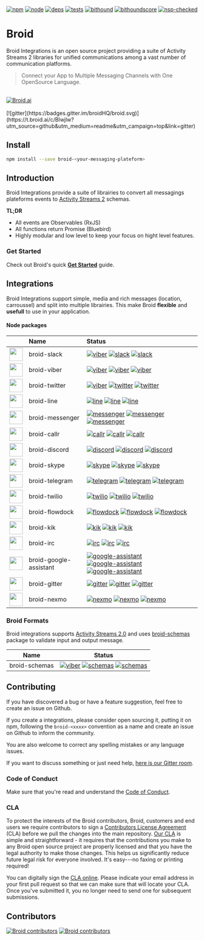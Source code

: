 [![npm][npm]][npm-url]
[![node][node]][node-url]
[![deps][deps]][deps-url]
[![tests][tests]][tests-url]
[![bithound][bithound]][bithound-url]
[![bithoundscore][bithoundscore]][bithoundscore-url]
[![nsp-checked][nsp-checked]][nsp-checked-url]

# Broid

Broid Integrations is an open source project providing a suite of Activity Streams 2 libraries for unified communications among a vast number of communication platforms.

> Connect your App to Multiple Messaging Channels with  One OpenSource Language.

<br>
<a href="https://github.com/broidHQ/integrations">
<img alt="Broid.ai" src="https://t.broid.ai/i/b-github-cover?utm_source=github&utm_medium=readme&utm_campaign=cover#a">
</a>
<br>
<br>
[![gitter](https://badges.gitter.im/broidHQ/broid.svg)](https://t.broid.ai/c/Blwjlw?utm_source=github&utm_medium=readme&utm_campaign=top&link=gitter)


## Install

```bash
npm install --save broid-<your-messaging-plateform>
```

## Introduction

Broid Integrations provide a suite of librairies to convert all messagings plateforms events to [Activity Streams 2](https://t.broid.ai/c/LSB12U?utm_source=github&utm_medium=readme&utm_campaign=introduction&link=as2) schemas.

**TL;DR**

* All events are Observables (RxJS)
* All functions return Promise (Bluebird)
* Highly modular and low level to keep your focus on hight level features.

### Get Started

Check out Broid's quick [**Get Started**](https://t.broid.ai/c/MRAxh0?utm_source=github&utm_medium=readme&utm_campaign=get-started) guide.

<a name="integrations"></a>
## Integrations

Broid Integrations support simple, media and rich messages (location, carroussel) and split into multiple librairies.
This make Broid **flexible** and **usefull** to use in your application.

#### Node packages

||Name|Status|
|:--|:--|:----|
|<a href="https://github.com/broidHQ/integrations/tree/master/integrations/broid-slack"><img width="35" src="https://t.broid.ai/i/s-slack-color?utm_source=github&utm_medium=readme&utm_campaign=integrations"></a>| broid-slack |[![viber][slack-npm]][slack-url] [![slack][slack-dm]][slack-dm-url] [![slack][integration-doc]][slack-url]|
|<a href="https://github.com/broidHQ/integrations/tree/master/integrations/broid-viber"><img width="35" src="https://t.broid.ai/i/p-viber-color?utm_source=github&utm_medium=readme&utm_campaign=integrations"></a>| broid-viber |[![viber][viber-npm]][viber-url] [![viber][viber-dm]][viber-dm-url] [![viber][integration-doc]][viber-url]|
|<a href="https://github.com/broidHQ/integrations/tree/master/integrations/broid-twitter"><img width="35" src="https://t.broid.ai/i/s-twitter-color?utm_source=github&utm_medium=readme&utm_campaign=integrations"></a>| broid-twitter |[![viber][twitter-npm]][twitter-url] [![twitter][twitter-dm]][twitter-dm-url] [![twitter][integration-doc]][twitter-url]|
|<a href="https://github.com/broidHQ/integrations/tree/master/integrations/broid-line"><img width="35" src="https://t.broid.ai/i/p-line-color?utm_source=github&utm_medium=readme&utm_campaign=integrations"></a>| broid-line |[![line][line-npm]][line-url] [![line][line-dm]][line-dm-url] [![line][integration-doc]][line-url]|
|<a href="https://github.com/broidHQ/integrations/tree/master/integrations/broid-messenger"><img width="35" src="https://t.broid.ai/i/s-messenger-color?utm_source=github&utm_medium=readme&utm_campaign=integrations"></a>| broid-messenger |[![messenger][messenger-npm]][messenger-url] [![messenger][messenger-dm]][messenger-dm-url] [![messenger][integration-doc]][messenger-url]|
|<a href="https://github.com/broidHQ/integrations/tree/master/integrations/broid-callr"><img width="35" src="https://t.broid.ai/i/p-callr-color?utm_source=github&utm_medium=readme&utm_campaign=integrations"></a>| broid-callr |[![callr][callr-npm]][callr-url] [![callr][callr-dm]][callr-dm-url] [![callr][integration-doc]][callr-url]|
|<a href="https://github.com/broidHQ/integrations/tree/master/integrations/broid-discord"><img width="35" src="https://t.broid.ai/i/s-discord-color?utm_source=github&utm_medium=readme&utm_campaign=integrations"></a>| broid-discord |[![discord][discord-npm]][discord-url] [![discord][discord-dm]][discord-dm-url] [![discord][integration-doc]][discord-url]|
|<a href="https://github.com/broidHQ/integrations/tree/master/integrations/broid-skype"><img width="35" src="https://t.broid.ai/i/p-skype-color?utm_source=github&utm_medium=readme&utm_campaign=integrations"></a>| broid-skype |[![skype][skype-npm]][skype-url] [![skype][skype-dm]][skype-dm-url] [![skype][integration-doc]][skype-url]|
|<a href="https://github.com/broidHQ/integrations/tree/master/integrations/broid-telegram"><img width="35" src="https://t.broid.ai/i/s-telegram-color?utm_source=github&utm_medium=readme&utm_campaign=integrations"></a>| broid-telegram |[![telegram][telegram-npm]][telegram-url] [![telegram][telegram-dm]][telegram-dm-url] [![telegram][integration-doc]][telegram-url]|
|<a href="https://github.com/broidHQ/integrations/tree/master/integrations/broid-twilio"><img width="35" src="https://t.broid.ai/i/p-twilio-color?utm_source=github&utm_medium=readme&utm_campaign=integrations"></a>| broid-twilio |[![twilio][twilio-npm]][twilio-url] [![twilio][twilio-dm]][twilio-dm-url] [![twilio][integration-doc]][twilio-url]|
|<a href="https://github.com/broidHQ/integrations/tree/master/integrations/broid-flowdock"><img width="35" src="https://t.broid.ai/i/s-flowdock-color?utm_source=github&utm_medium=readme&utm_campaign=integrations"></a>| broid-flowdock |[![flowdock][flowdock-npm]][flowdock-url] [![flowdock][flowdock-dm]][flowdock-dm-url] [![flowdock][integration-doc]][flowdock-url]|
|<a href="https://github.com/broidHQ/integrations/tree/master/integrations/broid-kik"><img width="35" src="https://t.broid.ai/i/p-kik-color?utm_source=github&utm_medium=readme&utm_campaign=integrations"></a>| broid-kik |[![kik][kik-npm]][kik-url] [![kik][kik-dm]][kik-dm-url] [![kik][integration-doc]][kik-url]|
|<a href="https://github.com/broidHQ/integrations/tree/master/integrations/broid-irc"><img width="35" src="https://t.broid.ai/i/p-irc-color?utm_source=github&utm_medium=readme&utm_campaign=integrations"></a>| broid-irc |[![irc][irc-npm]][irc-url] [![irc][irc-dm]][irc-dm-url] [![irc][integration-doc]][irc-url]|
|<a href="https://github.com/broidHQ/integrations/tree/master/integrations/broid-google-assistant"><img width="35" src="https://t.broid.ai/i/p-google-assistant-color?utm_source=github&utm_medium=readme&utm_campaign=integrations"></a>| broid-google-assistant |[![google-assistant][google-assistant-npm]][google-assistant-url] [![google-assistant][google-assistant-dm]][google-assistant-dm-url] [![google-assistant][integration-doc]][google-assistant-url]|
|<a href="https://github.com/broidHQ/integrations/tree/master/integrations/broid-gitter"><img width="35" src="https://t.broid.ai/i/p-gitter-color?utm_source=github&utm_medium=readme&utm_campaign=integrations"></a>| broid-gitter |[![gitter][gitter-npm]][gitter-url] [![gitter][gitter-dm]][gitter-dm-url] [![gitter][integration-doc]][gitter-url]|
|<a href="https://github.com/broidHQ/integrations/tree/master/integrations/broid-nexmo"><img width="35" src="https://t.broid.ai/i/p-nexmo-color?utm_source=github&utm_medium=readme&utm_campaign=integrations"></a>| broid-nexmo |[![nexmo][nexmo-npm]][nexmo-url] [![nexmo][nexmo-dm]][nexmo-dm-url] [![nexmo][integration-doc]][nexmo-url]|

[integration-doc]: https://img.shields.io/badge/docs--green.svg?style=flat

[slack-url]: https://github.com/broidHQ/integrations/tree/master/integrations/broid-slack
[slack-dm]: https://david-dm.org/broidhq/integrations.svg?path=integrations/broid-slack
[slack-dm-url]: https://david-dm.org/broidhq/integrations?path=integrations/broid-slack
[slack-npm]: https://img.shields.io/npm/v/broid-slack.svg

[twitter-url]: https://github.com/broidHQ/integrations/tree/master/integrations/broid-twitter
[twitter-dm]: https://david-dm.org/broidhq/integrations.svg?path=integrations/broid-twitter
[twitter-dm-url]: https://david-dm.org/broidhq/integrations?path=integrations/broid-twitter
[twitter-npm]: https://img.shields.io/npm/v/broid-twitter.svg

[viber-url]: https://github.com/broidHQ/integrations/tree/master/integrations/broid-viber
[viber-dm]: https://david-dm.org/broidhq/integrations.svg?path=integrations/broid-viber
[viber-dm-url]: https://david-dm.org/broidhq/integrations?path=integrations/broid-viber
[viber-npm]: https://img.shields.io/npm/v/broid-viber.svg

[line-url]: https://github.com/broidHQ/integrations/tree/master/integrations/broid-line
[line-dm]: https://david-dm.org/broidhq/integrations.svg?path=integrations/broid-line
[line-dm-url]: https://david-dm.org/broidhq/integrations?path=integrations/broid-line
[line-npm]: https://img.shields.io/npm/v/broid-line.svg

[callr-url]: https://github.com/broidHQ/integrations/tree/master/integrations/broid-callr
[callr-dm]: https://david-dm.org/broidhq/integrations.svg?path=integrations/broid-callr
[callr-dm-url]: https://david-dm.org/broidhq/integrations?path=integrations/broid-callr
[callr-npm]: https://img.shields.io/npm/v/broid-callr.svg

[twilio-url]: https://github.com/broidHQ/integrations/tree/master/integrations/broid-twilio
[twilio-dm]: https://david-dm.org/broidhq/integrations.svg?path=integrations/broid-twilio
[twilio-dm-url]: https://david-dm.org/broidhq/integrations?path=integrations/broid-twilio
[twilio-npm]: https://img.shields.io/npm/v/broid-twilio.svg

[skype-url]: https://github.com/broidHQ/integrations/tree/master/integrations/broid-skype
[skype-dm]: https://david-dm.org/broidhq/integrations.svg?path=integrations/broid-skype
[skype-dm-url]: https://david-dm.org/broidhq/integrations?path=integrations/broid-skype
[skype-npm]: https://img.shields.io/npm/v/broid-skype.svg

[discord-url]: https://github.com/broidHQ/integrations/tree/master/integrations/broid-discord
[discord-dm]: https://david-dm.org/broidhq/integrations.svg?path=integrations/broid-discord
[discord-dm-url]: https://david-dm.org/broidhq/integrations?path=integrations/broid-discord
[discord-npm]: https://img.shields.io/npm/v/broid-discord.svg

[messenger-url]: https://github.com/broidHQ/integrations/tree/master/integrations/broid-messenger
[messenger-dm]: https://david-dm.org/broidhq/integrations.svg?path=integrations/broid-messenger
[messenger-dm-url]: https://david-dm.org/broidhq/integrations?path=integrations/broid-messenger
[messenger-npm]: https://img.shields.io/npm/v/broid-messenger.svg

[telegram-url]: https://github.com/broidHQ/integrations/tree/master/integrations/broid-telegram
[telegram-dm]: https://david-dm.org/broidhq/integrations.svg?path=integrations/broid-telegram
[telegram-dm-url]: https://david-dm.org/broidhq/integrations?path=integrations/broid-telegram
[telegram-npm]: https://img.shields.io/npm/v/broid-telegram.svg

[kik-url]: https://github.com/broidHQ/integrations/tree/master/integrations/broid-kik
[kik-dm]: https://david-dm.org/broidhq/integrations.svg?path=integrations/broid-kik
[kik-dm-url]: https://david-dm.org/broidhq/integrations?path=integrations/broid-kik
[kik-npm]: https://img.shields.io/npm/v/broid-kik.svg

[flowdock-url]: https://github.com/broidHQ/integrations/tree/master/integrations/broid-flowdock
[flowdock-dm]: https://david-dm.org/broidhq/integrations.svg?path=integrations/broid-flowdock
[flowdock-dm-url]: https://david-dm.org/broidhq/integrations?path=integrations/broid-flowdock
[flowdock-npm]: https://img.shields.io/npm/v/broid-flowdock.svg

[irc-url]: https://github.com/broidHQ/integrations/tree/master/integrations/broid-irc
[irc-dm]: https://david-dm.org/broidhq/integrations.svg?path=integrations/broid-irc
[irc-dm-url]: https://david-dm.org/broidhq/integrations?path=integrations/broid-irc
[irc-npm]: https://img.shields.io/npm/v/broid-irc.svg

[google-assistant-url]: https://github.com/broidHQ/integrations/tree/master/integrations/broid-google-assistant
[google-assistant-dm]: https://david-dm.org/broidhq/integrations.svg?path=integrations/broid-google-assistant
[google-assistant-dm-url]: https://david-dm.org/broidhq/integrations?path=integrations/broid-google-assistant
[google-assistant-npm]: https://img.shields.io/npm/v/broid-google-assistant.svg

[gitter-url]: https://github.com/broidHQ/integrations/tree/master/integrations/broid-gitter
[gitter-dm]: https://david-dm.org/broidhq/integrations.svg?path=integrations/broid-gitter
[gitter-dm-url]: https://david-dm.org/broidhq/integrations?path=integrations/broid-gitter
[gitter-npm]: https://img.shields.io/npm/v/broid-gitter.svg

[nexmo-url]: https://github.com/broidHQ/integrations/tree/master/integrations/broid-nexmo
[nexmo-dm]: https://david-dm.org/broidhq/integrations.svg?path=integrations/broid-nexmo
[nexmo-dm-url]: https://david-dm.org/broidhq/integrations?path=integrations/broid-nexmo
[nexmo-npm]: https://img.shields.io/npm/v/broid-nexmo.svg

### Broid Formats

Broid integrations supports [Activity Streams 2.0](https://t.broid.ai/c/LSB12U?utm_source=github&utm_medium=readme&utm_campaign=formats&link=as2) and uses [broid-schemas](https://t.broid.ai/c/gepuZo?utm_source=github&utm_medium=readme&utm_campaign=formats&link=github-broid-schemas) package to validate input and output message.

|Name|Status|
|:--:|:----:|
|broid-schemas |[![viber][schemas-npm]][schemas-url] [![schemas][schemas-dm]][schemas-dm-url] [![schemas][integration-doc]][schemas-url]|


[schemas-url]: https://github.com/broidHQ/integrations/tree/master/integrations/broid-schemas
[schemas-dm]: https://david-dm.org/broidhq/integrations.svg?path=integrations/broid-schemas
[schemas-dm-url]: https://david-dm.org/broidhq/integrations?path=integrations/broid-schemas
[schemas-npm]: https://img.shields.io/npm/v/broid-schemas.svg


## Contributing

If you have discovered a bug or have a feature suggestion, feel free to create an issue on Github.

If you create a integrations, please consider open sourcing it, putting it
on npm, following the `broid-<xxxx>` convention as a name and create an issue on Github to inform the community.

You are also welcome to correct any spelling mistakes or any language issues.

If you want to discuss something or just need help, [here is our Gitter room](https://t.broid.ai/c/Blwjlw?utm_source=github&utm_medium=readme&utm_campaign=contributing&link=gitter).

### Code of Conduct

Make sure that you're read and understand the [Code of Conduct](http://contributor-covenant.org/version/1/2/0/).

### CLA


To protect the interests of the Broid contributors, Broid, customers and end users we require contributors to sign a [Contributors License Agreement](https://cla-assistant.io/broidhq/integrations) (CLA) before we pull the changes into the main repository. [Our CLA](https://cla-assistant.io/broidhq/integrations) is simple and straightforward - it requires that the contributions you make to any Broid open source project are properly licensed and that you have the legal authority to make those changes. This helps us significantly reduce future legal risk for everyone involved. It's easy---no faxing or printing required!

You can digitally sign the [CLA online](https://cla-assistant.io/broidhq/integrations). Please indicate your email address in your first pull request so that we can make sure that will locate your CLA. Once you've submitted it, you no longer need to send one for subsequent submissions.


## Contributors

[![Broid contributors](https://img.shields.io/badge/Broid%20contributors%20-broidy-%23FF0000.svg?style=flat)](https://github.com/broidy)
[![Broid contributors](https://img.shields.io/badge/Broid%20contributors%20-killix-%23FF0000.svg?style=flat)](https://github.com/killix)



[npm]: https://img.shields.io/badge/npm-broid-green.svg?style=flat
[npm-url]: https://www.npmjs.com/~broid

[node]: https://img.shields.io/node/v/broid-slack.svg
[node-url]: https://nodejs.org

[deps]: https://img.shields.io/badge/dependencies-checked-green.svg?style=flat
[deps-url]: #integrations

[tests]: https://img.shields.io/travis/broidHQ/integrations/master.svg
[tests-url]: https://travis-ci.org/broidHQ/integrations

[bithound]: https://img.shields.io/bithound/code/github/broidHQ/integrations.svg
[bithound-url]: https://www.bithound.io/github/broidHQ/integrations

[bithoundscore]: https://www.bithound.io/github/broidHQ/integrations/badges/score.svg
[bithoundscore-url]: https://www.bithound.io/github/broidHQ/integrations

[nsp-checked]: https://img.shields.io/badge/nsp-checked-green.svg?style=flat
[nsp-checked-url]: https://nodesecurity.io
